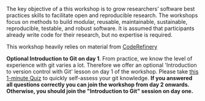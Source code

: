 The key objective of a this workshop is to grow researchers’ software best practices skills 
to facilitate open and reproducible research. 
The workshops focus on methods to build modular, reusable, maintainable, sustainable, 
reproducible, testable, and robust software. 
It is assumed that participants already write code for their research, but no expertise is required.

This workshop heavily relies on material from [CodeRefinery](https://coderefinery.org/lessons/)

**Optional Introduction to Git on day 1**. From practice, we know the level of experience with git varies a lot. 
Therefore we offer an optional 'Introduction to version control with Git' lesson on day 1 of the workshop. 
Please take [this 1-minute Quiz](https://forms.office.com/r/p7Lc4t3W8x) to quickly self-assess your git knowledge. 
**If you answered all questions correctly you can join the workshop from day 2 onwards. 
Otherwise, you should join the "Introduction to Git" session on day one.**
